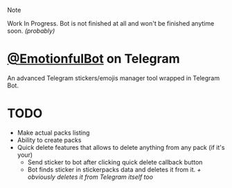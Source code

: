 > [!NOTE]
> Work In Progress.
> Bot is not finished at all and won't be finished anytime soon. *(probably)*
# [@EmotionfulBot](tg://resolve?domain=EmotionfulBot) on Telegram
An advanced Telegram stickers/emojis manager tool wrapped in Telegram Bot.

# TODO
* Make actual packs listing
* Ability to create packs
* Quick delete features that allows to delete anything from any pack (if it's your)
  * Send sticker to bot after clicking quick delete callback button
  * Bot finds sticker in stickerpacks data and deletes it from it. *+ obviously deletes it from Telegram itself too*